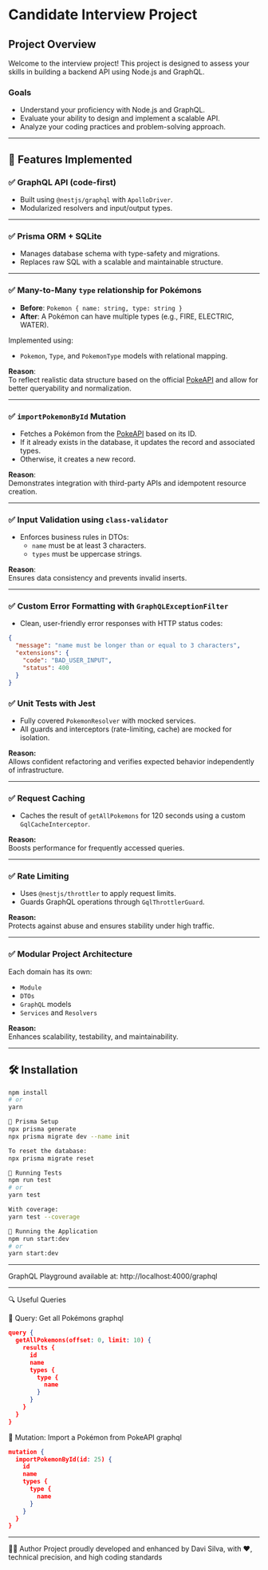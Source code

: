 # Candidate Interview Project

## Project Overview

Welcome to the interview project! This project is designed to assess your skills in building a backend API using Node.js and GraphQL.

### Goals

- Understand your proficiency with Node.js and GraphQL.
- Evaluate your ability to design and implement a scalable API.
- Analyze your coding practices and problem-solving approach.

---

## 🚀 Features Implemented

### ✅ GraphQL API (code-first)
- Built using `@nestjs/graphql` with `ApolloDriver`.
- Modularized resolvers and input/output types.

---

### ✅ Prisma ORM + SQLite
- Manages database schema with type-safety and migrations.
- Replaces raw SQL with a scalable and maintainable structure.

---

### ✅ Many-to-Many `type` relationship for Pokémons
- **Before**: `Pokemon { name: string, type: string }`
- **After**: A Pokémon can have multiple types (e.g., FIRE, ELECTRIC, WATER).

Implemented using:
- `Pokemon`, `Type`, and `PokemonType` models with relational mapping.

**Reason**:  
To reflect realistic data structure based on the official [PokeAPI](https://pokeapi.co/) and allow for better queryability and normalization.

---

### ✅ `importPokemonById` Mutation
- Fetches a Pokémon from the [PokeAPI](https://pokeapi.co/) based on its ID.
- If it already exists in the database, it updates the record and associated types.
- Otherwise, it creates a new record.

**Reason**:  
Demonstrates integration with third-party APIs and idempotent resource creation.

---

### ✅ Input Validation using `class-validator`
- Enforces business rules in DTOs:
  - `name` must be at least 3 characters.
  - `types` must be uppercase strings.

**Reason**:  
Ensures data consistency and prevents invalid inserts.

---

### ✅ Custom Error Formatting with `GraphQLExceptionFilter`
- Clean, user-friendly error responses with HTTP status codes:
```json
{
  "message": "name must be longer than or equal to 3 characters",
  "extensions": {
    "code": "BAD_USER_INPUT",
    "status": 400
  }
}
```

### ✅ Unit Tests with Jest

- Fully covered `PokemonResolver` with mocked services.
- All guards and interceptors (rate-limiting, cache) are mocked for isolation.

**Reason:**  
Allows confident refactoring and verifies expected behavior independently of infrastructure.

---

### ✅ Request Caching

- Caches the result of `getAllPokemons` for 120 seconds using a custom `GqlCacheInterceptor`.

**Reason:**  
Boosts performance for frequently accessed queries.

---

### ✅ Rate Limiting

- Uses `@nestjs/throttler` to apply request limits.
- Guards GraphQL operations through `GqlThrottlerGuard`.

**Reason:**  
Protects against abuse and ensures stability under high traffic.

---

### ✅ Modular Project Architecture

Each domain has its own:

- `Module`
- `DTOs`
- `GraphQL` models
- `Services` and `Resolvers`

**Reason:**  
Enhances scalability, testability, and maintainability.

---

## 🛠 Installation

```bash
npm install
# or
yarn

🧬 Prisma Setup
npx prisma generate
npx prisma migrate dev --name init

To reset the database:
npx prisma migrate reset

🧪 Running Tests
npm run test
# or
yarn test

With coverage:
yarn test --coverage

🚀 Running the Application
npm run start:dev
# or
yarn start:dev
```

---

GraphQL Playground available at:
http://localhost:4000/graphql

---

🔍 Useful Queries

📌 Query: Get all Pokémons
graphql
```json
query {
  getAllPokemons(offset: 0, limit: 10) {
    results {
      id
      name
      types {
        type {
          name
        }
      }
    }
  }
}
```

📌 Mutation: Import a Pokémon from PokeAPI
graphql
```json
mutation {
  importPokemonById(id: 25) {
    id
    name
    types {
      type {
        name
      }
    }
  }
}
```

---

👨‍💻 Author
Project proudly developed and enhanced by Davi Silva,
with ❤️, technical precision, and high coding standards